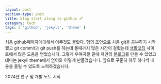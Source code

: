 ```yaml
---
layout: post
section-type: post
title: blog start along to github 🗡
category: tech
tags: [ 'github', 'jekyll', 'theme' ]
---
```


처음 github페이지에대해서 아무것도 몰랐다. 형의 조언으로 처음 git을 공부하기 시작했고 git commit과 git push를 하는데
올때까지 많은 시간이 걸렸는데 [생활코딩](https://opentutorials.org/course/1) 사이트에서 많은 도움을 얻었습니다.
그렇게 우여곡절 끝에 저만의 [블로그](https://wonjinjeong.github.io/)를 만들 수 있었고 테마는 jekyll theme에서
얻어와 이렇게 만들었습니다. 앞으로 꾸준히 하루 하나씩 내용을 올릴 수 있도록 노력하겠습니다.

2024년 연구 및 개발 노트 시작
